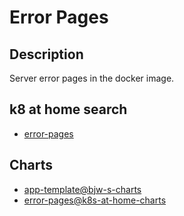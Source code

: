 # Error Pages

## Description

Server error pages in the docker image.

## k8 at home search

- [error-pages](https://nanne.dev/k8s-at-home-search/#/error-pages)

## Charts

- [app-template@bjw-s-charts](https://bjw-s.github.io/helm-charts/)
- [error-pages@k8s-at-home-charts](https://k8s-at-home.com/charts/)
